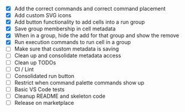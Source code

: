 - [x] Add the correct commands and correct command placement
- [x] Add custom SVG icons
- [x] Add button functionality to add cells into a run group
- [x] Save group membership in cell metadata
- [x] When in a group, hide the add for that group and show the remove
- [x] Run execution commands to run cell in a group
- [ ] Make sure that custom metadata is saving
- [ ] Clean up and consolidate metadata access
- [ ] Clean up TODOs
- [ ] CI / Lint
- [ ] Consolidated run button
- [ ] Restrict when command palette commands show up
- [ ] Basic VS Code tests
- [ ] Cleanup README and skeleton code
- [ ] Release on marketplace